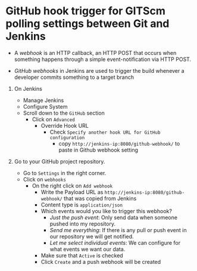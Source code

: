 # GitHub hook trigger for GITScm polling settings between Git and Jenkins

- A *webhook* is an HTTP callback, an HTTP POST that occurs when something happens through a simple event-notification via HTTP POST.

- *GitHub webhooks* in Jenkins are used to trigger the build whenever a developer commits something to a target branch

1. On Jenkins
   - Manage Jenkins
   - Configure System
   - Scroll down to the `GitHub` section
      - Click on `Advanced`
        - Override Hook URL
          - Check `Specify another hook URL for GitHub configuration`
            - copy `http://jenkins-ip:8080/github-webhook/` to paste in Github webhook setting

1. Go to your GitHub project repository.
   - Go to `Settings` in the right corner.
   - Click on `webhooks`
     - On the right click on `Add webhook`
       - Write the Payload URL as `http://jenkins-ip:8080/github-webhook/` that was copied from Jenkins
       - Content type is `application/json`
       - Which events would you like to trigger this webhook?
         - *Just the push event*: Only send data when someone pushed into my repository.
         - *Send me everything*: If there is any pull or push event in our repository we will get notified.
         - *Let me select individual events*: We can configure for what events we want our data.
       - Make sure that `Active` is checked
       - Click `Create` and a push webhook will be created 
